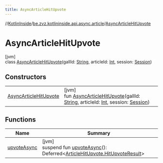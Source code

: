 ```yaml
---
title: AsyncArticleHitUpvote
---
```

//[KotlinInside](../../../index.html)/[be.zvz.kotlininside.api.async.article](../index.html)/[AsyncArticleHitUpvote](index.html)



# AsyncArticleHitUpvote



[jvm]\
class [AsyncArticleHitUpvote](index.html)(gallId: [String](https://kotlinlang.org/api/latest/jvm/stdlib/kotlin/-string/index.html), articleId: [Int](https://kotlinlang.org/api/latest/jvm/stdlib/kotlin/-int/index.html), session: [Session](../../be.zvz.kotlininside.session/-session/index.html))



## Constructors


| | |
|---|---|
| [AsyncArticleHitUpvote](-async-article-hit-upvote.html) | [jvm]<br>fun [AsyncArticleHitUpvote](-async-article-hit-upvote.html)(gallId: [String](https://kotlinlang.org/api/latest/jvm/stdlib/kotlin/-string/index.html), articleId: [Int](https://kotlinlang.org/api/latest/jvm/stdlib/kotlin/-int/index.html), session: [Session](../../be.zvz.kotlininside.session/-session/index.html)) |


## Functions


| Name | Summary |
|---|---|
| [upvoteAsync](upvote-async.html) | [jvm]<br>suspend fun [upvoteAsync](upvote-async.html)(): Deferred&lt;[ArticleHitUpvote.HitUpvoteResult](../../be.zvz.kotlininside.api.article/-article-hit-upvote/-hit-upvote-result/index.html)&gt; |

